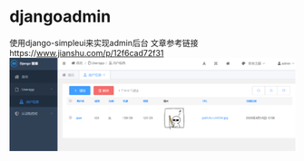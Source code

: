 # djangoadmin
使用django-simpleui来实现admin后台
文章参考链接https://www.jianshu.com/p/12f6cad72f31
![image](https://github.com/cxitfarmer/image/blob/master/simpleui.PNG)
